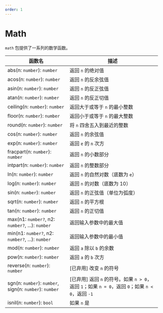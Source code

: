 ```yaml
---
order: 1
---
```


# Math

`math` 包提供了一系列的数学函数。

| 函数名                                                  | 描述                                                                                              |
| ------------------------------------------------------- | ------------------------------------------------------------------------------------------------- |
| abs(n: `number`): `number`                              | 返回 `n` 的绝对值                                                                                 |
| acos(n: `number`): `number`                             | 返回 `n` 的反余弦值                                                                               |
| asin(n: `number`): `number`                             | 返回 `n` 的反正弦值                                                                               |
| atan(n: `number`): `number`                             | 返回 `n` 的反正切值                                                                               |
| ceiling(n: `number`): `number`                          | 返回大于或等于 `n` 的最小整数                                                                     |
| floor(n: `number`): `number`                            | 返回小于或等于 `n` 的最大整数                                                                     |
| round(n: `number`): `number`                            | 将 `n` 四舍五入到最近的整数                                                                       |
| cos(n: `number`): `number`                              | 返回 `n` 的余弦值                                                                                 |
| exp(n: `number`): `number`                              | 返回 `e` 的 `n` 次方                                                                              |
| fracpart(n: `number`): `number`                         | 返回 `n` 的小数部分                                                                               |
| intpart(n: `number`): `number`                          | 返回 `n` 的整数部分                                                                               |
| ln(n: `number`): `number`                               | 返回 `n` 的自然对数（底数为 `e`）                                                                 |
| log(n: `number`): `number`                              | 返回 `n` 的对数（底数为 10）                                                                      |
| sin(n: `number`): `number`                              | 返回 `n` 的正弦值（单位为弧度）                                                                   |
| sqrt(n: `number`): `number`                             | 返回 `n` 的平方根                                                                                 |
| tan(n: `number`): `number`                              | 返回 `n` 的正切值                                                                                 |
| max(n1: `number?`, n2: `number?`, ...): `number`        | 返回输入参数中的最大值                                                                            |
| min(n1: `number?`, n2: `number?`, ...): `number`        | 返回输入参数中的最小值                                                                            |
| mod(n: `number`): `number`                              | 返回 `a` 除以 `b` 的余数                                                                          |
| pow(n: `number`): `number`                              | 返回 `a` 的 `b` 次方                                                                              |
| reverse(n: `number`): `number`                          | [已弃用] 改变 `n` 的符号                                                                          |
| sgn(n: `number`): `number`, sign(n: `number`): `number` | [已弃用] 返回 `n` 的符号。如果 `n > 0`，返回 `1`；如果 `n = 0`，返回 `0`；如果 `n < 0`，返回 `-1` |
| isnil(n: `number`): `bool`                              | 如果 `n` 是                                                                                       |
